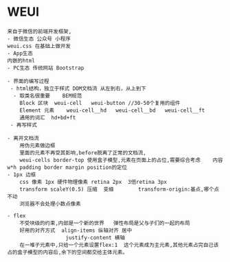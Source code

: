 # WEUI
    来自于微信的前端开发框架,
    - 微信生态 公众号 小程序
    weui.css 在基础上做开发
    - App生态
    内嵌的html
    - PC生态 传统网站 Bootstrap

    - 界面的编写过程
     - html结构，独立于样式 DOM文档流 从左到右，从上到下
      - 取类名很重要    BEM规范
        Block 区块  weui-cell   weui-button //30-50个复用的组件
        Element 元素    weui-cell__hd   weui-cell__bd   weui-cell__ft
        通用的词汇  hd+bd+ft
     - 再写样式

    - 离开文档流
        用伪元素做边框
        里面的元素不再受其影响,before脱离了正常的文档流,
        weui-cells border-top 使用盒子模型,元素在页面上的占位,需要综合考虑    内容w*h padding border margin position的定位
    - 1px 边框
        css 像素 1px 硬件物理像素 retina 2px  3倍retina 3px
        transform scaleY(0.5) 压缩  变细        transform-origin:基点,哪个点不动
        浏览器不会处理小数点像素

    - flex
        不受块级的约束,内部是一个新的世界   弹性布局是父与子们的一起的布局
        好用的对齐方式  align-items 纵轴对齐 居中
                       justify-content 横轴
        在一堆子元素中,只给一个元素设置flex:1  这个元素成为主元素,其他元素占完自己该占的盒子模型的内容后,余下的空间都交给主体元素。